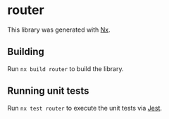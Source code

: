 # router

This library was generated with [Nx](https://nx.dev).

## Building

Run `nx build router` to build the library.

## Running unit tests

Run `nx test router` to execute the unit tests via [Jest](https://jestjs.io).
